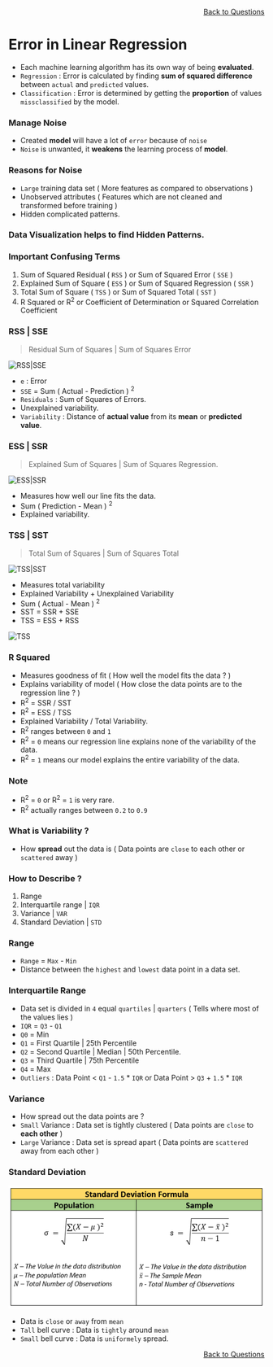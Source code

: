 <p align='right'><a align="right" href="https://github.com/KIRANKUMAR7296/Library/blob/main/Interview.md">Back to Questions</a></p>

# Error in Linear Regression

- Each machine learning algorithm has its own way of being **evaluated**.
- `Regression` : Error is calculated by finding **sum of squared difference** between `actual` and `predicted` values.
- `Classification` : Error is determined by getting the **proportion** of values `missclassified` by the model.

### Manage Noise
- Created **model** will have a lot of `error` because of `noise`
- `Noise` is unwanted, it **weakens** the learning process of **model**.

### Reasons for **Noise**
- `Large` training data set ( More features as compared to observations )  
- Unobserved attributes ( Features which are not cleaned and transformed before training ) 
- Hidden complicated patterns.

### Data Visualization helps to find Hidden Patterns.

### Important Confusing Terms

1. Sum of Squared Residual ( `RSS` ) or Sum of Squared Error ( `SSE` )
2. Explained Sum of Square ( `ESS` ) or Sum of Squared Regression ( `SSR` )
3. Total Sum of Square ( `TSS` ) or Sum of Squared Total ( `SST` )
4. R Squared or R<sup>2</sup> or Coefficient of Determination or Squared Correlation Coefficient 

### RSS | SSE

> Residual Sum of Squares | Sum of Squares Error

![RSS|SSE](Image/SSE_RSS.jpg)

- `e` : Error
- `SSE` = Sum ( Actual - Prediction ) <sup>2</sup>
- `Residuals` : Sum of Squares of Errors.
- Unexplained variability.
- `Variability` : Distance of **actual value** from its **mean** or **predicted value**.

### ESS | SSR

> Explained Sum of Squares | Sum of Squares Regression.

![ESS|SSR](Image/SSR_ESS.jpg)

- Measures how well our line fits the data.
- Sum ( Prediction - Mean ) <sup>2</sup>
- Explained variability.

### TSS | SST

> Total Sum of Squares | Sum of Squares Total

![TSS|SST](Image/SST_TSS.jpg)

- Measures total variability
- Explained Variability + Unexplained Variability
- Sum ( Actual - Mean ) <sup>2</sup>
- SST = SSR + SSE
- TSS = ESS + RSS

![TSS](Image/All.jpg)

### R Squared

- Measures goodness of fit ( How well the model fits the data ? )
- Explains variability of model ( How close the data points are to the regression line ? )
- R<sup>2</sup> = SSR / SST
- R<sup>2</sup> = ESS / TSS
- Explained Variability / Total Variability.
- R<sup>2</sup> ranges between `0` and `1`
- R<sup>2</sup> = `0` means our regression line explains none of the variability of the data.
- R<sup>2</sup> = `1` means our model explains the entire variability of the data.

### Note

- R<sup>2</sup> = `0` or R<sup>2</sup> = `1` is very rare.
- R<sup>2</sup> actually ranges between `0.2` to `0.9`

### What is Variability ?

- How **spread** out the data is ( Data points are `close` to each other or `scattered` away )

### How to Describe ?

1. Range
2. Interquartile range | `IQR` 
3. Variance | `VAR`
4. Standard Deviation | `STD`

### Range 

- `Range` = `Max` - `Min`
- Distance between the `highest` and `lowest` data point in a data set.

### Interquartile Range

- Data set is divided in `4` equal `quartiles` | `quarters` ( Tells where most of the values lies )
- `IQR` = `Q3` - `Q1` 
- `Q0` = Min
- `Q1` = First Quartile | 25th Percentile
- `Q2` = Second Quartile | Median | 50th Percentile.
- `Q3` = Third Quartile | 75th Percentile
- `Q4` = Max
- `Outliers` : Data Point < `Q1` - `1.5` * `IQR` or Data Point > `Q3` + `1.5` * `IQR`

### Variance

- How spread out the data points are ?
- `Small` Variance : Data set is tightly clustered ( Data points are `close` to **each other** )
- `Large` Variance : Data set is spread apart ( Data points are `scattered` away from each other )

### Standard Deviation

![STD](Image/STD.png)

- Data is `close` or `away` from `mean`
- `Tall` bell curve : Data is `tightly` around `mean`
- `Small` bell curve : Data is `uniformely` spread.

<p align='right'><a align="right" href="https://github.com/KIRANKUMAR7296/Library/blob/main/Interview.md">Back to Questions</a></p>
